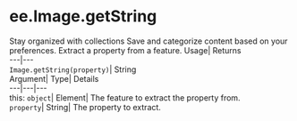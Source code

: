 
#  ee.Image.getString 
Stay organized with collections  Save and categorize content based on your preferences. 
Extract a property from a feature. Usage| Returns  
---|---  
`Image.getString(property)`| String  
Argument| Type| Details  
---|---|---  
this: `object`| Element| The feature to extract the property from.  
`property`| String| The property to extract.  
